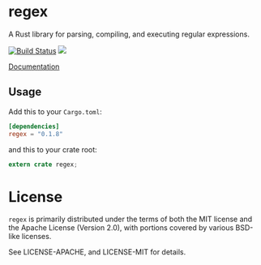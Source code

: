 regex
=====

A Rust library for parsing, compiling, and executing regular expressions.

[![Build Status](https://travis-ci.org/rust-lang/regex.svg?branch=master)](https://travis-ci.org/rust-lang/regex)
[![](http://meritbadge.herokuapp.com/regex)](https://crates.io/crates/regex)

[Documentation](http://doc.rust-lang.org/regex)

## Usage

Add this to your `Cargo.toml`:

```toml
[dependencies]
regex = "0.1.8"
```

and this to your crate root:

```rust
extern crate regex;
```

# License

`regex` is primarily distributed under the terms of both the MIT license and
the Apache License (Version 2.0), with portions covered by various BSD-like
licenses.

See LICENSE-APACHE, and LICENSE-MIT for details.
